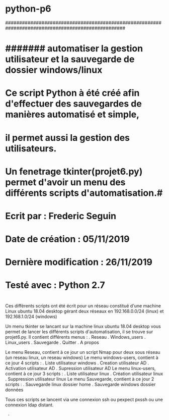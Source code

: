 # python-p6

################################################################################################### 
#                                                                                                 #
# #######  automatiser la gestion utilisateur et la sauvegarde de dossier windows/linux    ########
#                                                                                                 #
# #################################################################################################
#                                                                                                 #
# Ce script Python à été créé afin d'effectuer des sauvegardes de manières automatisé et simple,  #
# il permet aussi la gestion des utilisateurs.                                                    #
# Un fenetrage tkinter(projet6.py) permet d'avoir un menu des différents scripts d'automatisation.#
#                                                                                                 #
# #################################################################################################
#                                                                                                 #
# Ecrit par : Frederic Seguin                                                                     #                                  
# Date de création : 05/11/2019                                                                   #
# Dernière modification : 26/11/2019                                                              #
# Testé avec : Python 2.7                                                                         #
#                                                                                                 #
# #################################################################################################

Ces différents scripts ont été écrit pour un réseau constitué d'une machine Linux ubuntu 18.04 
desktop gérant deux réseaux en 192.168.0.0/24 (linux) et 192.168.1.0/24 (windows)

Un menu tkinter se lancant sur la machine linux ubuntu 18.04 desktop vous permet de lancer les 
différents scripts d'automatisation, il se trouve sur projet6.py.
Il contient différents menus :
     .  Reseau
     .  Windows_users
     .  Linux_users
     .  Sauvegarde
     .  Quitter
     .  A propos
     
Le menu Reseau, contient à ce jour un script Nmap pour deux sous réseau (un reseau linux, un reseau windows)
Le menu windows-users, contient à ce jour 4 scripts :
     . Liste utilisateur windows
     . Creation utilisateur AD 
     . Activation utilisateur AD
     . Supression utilisateur AD
Le menu linux-users, contient à ce jour 3 scripts :
     . Liste utilisateur linux
     . Création utilisateur linux
     . Suppression utilisateur linux
Le menu Sauvegarde, contient à ce jour 2 scripts :
     . Sauvegarde linux dossier home
     . Sauvegarde windows dossier données
     
Tous ces scripts se lancent via une connexion ssh ou pexpect pxssh ou une connexion ldap distant.



     
     . 

